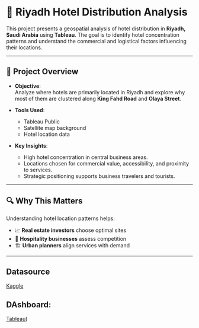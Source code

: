 # 🏨 Riyadh Hotel Distribution Analysis

This project presents a geospatial analysis of hotel distribution in **Riyadh, Saudi Arabia** using **Tableau**. The goal is to identify hotel concentration patterns and understand the commercial and logistical factors influencing their locations.

---

## 📍 Project Overview

- **Objective**:  
  Analyze where hotels are primarily located in Riyadh and explore why most of them are clustered along **King Fahd Road** and **Olaya Street**.

- **Tools Used**:  
  - Tableau Public  
  - Satellite map background  
  - Hotel location data

- **Key Insights**:
  - High hotel concentration in central business areas.
  - Locations chosen for commercial value, accessibility, and proximity to services.
  - Strategic positioning supports business travelers and tourists.
 
---

## 🔍 Why This Matters

Understanding hotel location patterns helps:
- 📈 **Real estate investors** choose optimal sites  
- 🏨 **Hospitality businesses** assess competition  
- 🏗️ **Urban planners** align services with demand  

---



## Datasource
[Kaggle](https://www.kaggle.com/datasets/mohammedalsubaie/riyadh-hotels/data)

## DAshboard:
[Tableau](https://public.tableau.com/views/WhereandWhyASpatialInsightintoHotelClustersinRiyadh/Dashboard1?:language=en-US&:sid=&:display_count=n&:origin=viz_share_link&:device=desktop))
